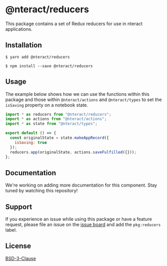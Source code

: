 # @nteract/reducers

This package contains a set of Redux reducers for use in nteract applications.

## Installation

```
$ yarn add @nteract/reducers
```

```
$ npm install --save @nteract/reducers
```

## Usage

The example below shows how we can use the functions within this package and those within `@nteract/actions` and `@nteract/types` to set the `isSaving` property on a notebook state.

```javascript
import * as reducers from "@nteract/reducers";
import * as actions from "@nteract/actions";
import * as state from "@nteract/types";

export default () => {
  const originalState = state.makeAppRecord({
    isSaving: true
  });
  reducers.app(originalState, actions.saveFulfilled({}));
};
```

## Documentation

We're working on adding more documentation for this component. Stay tuned by watching this repository!

## Support

If you experience an issue while using this package or have a feature request, please file an issue on the [issue board](https://github.com/nteract/nteract/issues/new/choose) and add the `pkg:reducers` label.

## License

[BSD-3-Clause](https://choosealicense.com/licenses/bsd-3-clause/)
